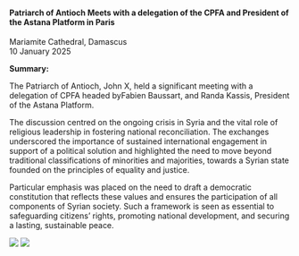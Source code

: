 <h4>Patriarch of Antioch Meets with a delegation of the CPFA and President of the Astana Platform in Paris</h4>

Mariamite Cathedral, Damascus  
10 January 2025

<b>Summary:</b>

The Patriarch of Antioch, John X, held a significant meeting with a delegation of CPFA headed byFabien Baussart, and Randa Kassis, President of the Astana Platform.

The discussion centred on the ongoing crisis in Syria and the vital role of religious leadership in fostering national reconciliation. The exchanges underscored the importance of sustained international engagement in support of a political solution and highlighted the need to move beyond traditional classifications of minorities and majorities, towards a Syrian state founded on the principles of equality and justice.

Particular emphasis was placed on the need to draft a democratic constitution that reflects these values and ensures the participation of all components of Syrian society. Such a framework is seen as essential to safeguarding citizens’ rights, promoting national development, and securing a lasting, sustainable peace.

![](7.JPG)
![](8.png)
<p></p>
